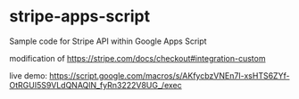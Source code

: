 # stripe-apps-script
Sample code for Stripe API within Google Apps Script

modification of https://stripe.com/docs/checkout#integration-custom

live demo: https://script.google.com/macros/s/AKfycbzVNEn7I-xsHTS6ZYf-OtRGUI5S9VLdQNAQlN_fyRn3222V8UG_/exec

